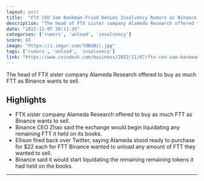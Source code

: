 ```yaml
---
layout: post
title:  "FTX CEO Sam Bankman-Fried Denies Insolvency Rumors as Binance Liquidates FTT Token"
description: "The head of FTX sister company Alameda Research offered to buy as much FTT as Binance wants to sell."
date: "2022-11-07 20:11:35"
categories: ['rumors', 'unload', 'insolvency']
score: 68
image: "https://i.imgur.com/TdBGBil.jpg"
tags: ['rumors', 'unload', 'insolvency']
link: "https://www.coindesk.com/business/2022/11/07/ftx-ceo-sam-bankman-fried-denies-insolvency-rumors-as-binance-liquidates-ftt-token/"
---
```


The head of FTX sister company Alameda Research offered to buy as much FTT as Binance wants to sell.

## Highlights

- FTX sister company Alameda Research offered to buy as much FTT as Binance wants to sell.
- Binance CEO Zhao said the exchange would begin liquidating any remaining FTT it held on its books.
- Ellison fired back over Twitter, saying Alameda stood ready to purchase for $22 each for FTT Binance wanted to unload any amount of FTT they wanted to sell.
- Binance said it would start liquidating the remaining remaining tokens it had held on the books.

---
